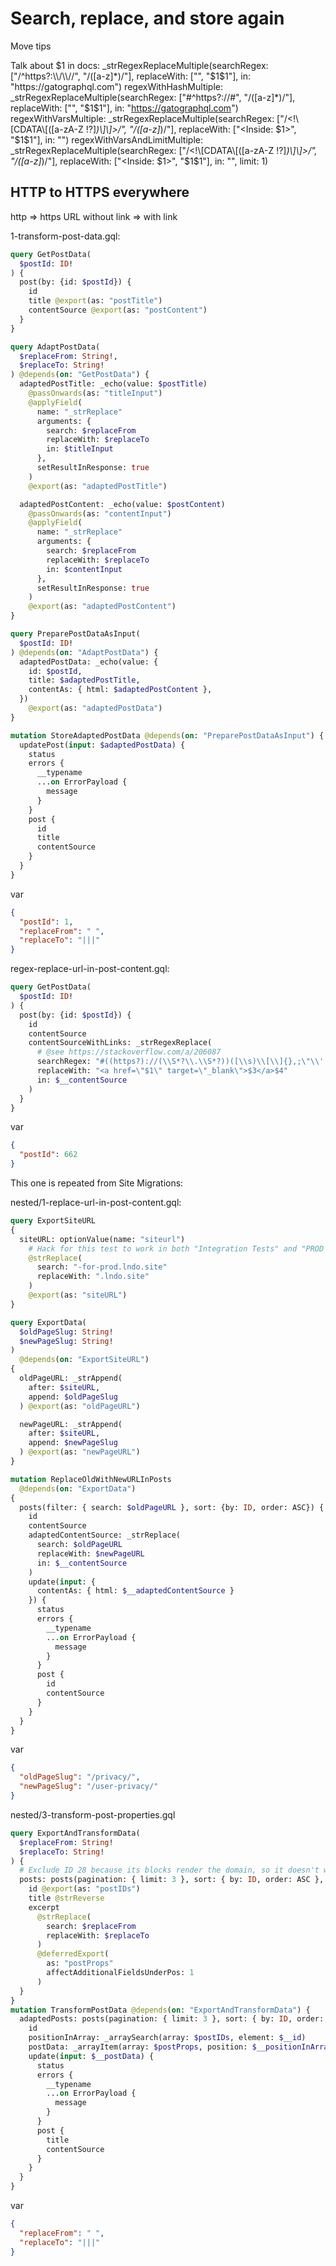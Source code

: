 # Search, replace, and store again

Move tips

Talk about $1 in docs:
	_strRegexReplaceMultiple(searchRegex: ["/^https?:\\/\\//", "/([a-z]*)/"], replaceWith: ["", "$1$1"], in: "https://gatographql.com")
	regexWithHashMultiple: _strRegexReplaceMultiple(searchRegex: ["#^https?://#", "/([a-z]*)/"], replaceWith: ["", "$1$1"], in: "https://gatographql.com")
	regexWithVarsMultiple: _strRegexReplaceMultiple(searchRegex: ["/<!\\[CDATA\\[([a-zA-Z !?]*)\\]\\]>/", "/([a-z]*)/"], replaceWith: ["<Inside: $1>", "$1$1"], in: "<![CDATA[Hello world!]]><![CDATA[Everything OK?]]>")
	regexWithVarsAndLimitMultiple: _strRegexReplaceMultiple(searchRegex: ["/<!\\[CDATA\\[([a-zA-Z !?]*)\\]\\]>/", "/([a-z]*)/"], replaceWith: ["<Inside: $1>", "$1$1"], in: "<![CDATA[Hello world!]]><![CDATA[Everything OK?]]>", limit: 1)




## HTTP to HTTPS everywhere

http => https
URL without link => with link

1-transform-post-data.gql:

```graphql
query GetPostData(
  $postId: ID!
) {
  post(by: {id: $postId}) {
    id
    title @export(as: "postTitle")
    contentSource @export(as: "postContent")
  }
}

query AdaptPostData(
  $replaceFrom: String!,
  $replaceTo: String!
) @depends(on: "GetPostData") {
  adaptedPostTitle: _echo(value: $postTitle)
  	@passOnwards(as: "titleInput")
    @applyField(
      name: "_strReplace"
      arguments: {
        search: $replaceFrom
        replaceWith: $replaceTo
        in: $titleInput
      },
      setResultInResponse: true
    )
    @export(as: "adaptedPostTitle")

  adaptedPostContent: _echo(value: $postContent)
  	@passOnwards(as: "contentInput")
    @applyField(
      name: "_strReplace"
      arguments: {
        search: $replaceFrom
        replaceWith: $replaceTo
        in: $contentInput
      },
      setResultInResponse: true
    )
    @export(as: "adaptedPostContent")
}

query PreparePostDataAsInput(
  $postId: ID!
) @depends(on: "AdaptPostData") {
  adaptedPostData: _echo(value: {
    id: $postId,
    title: $adaptedPostTitle,
    contentAs: { html: $adaptedPostContent },
  })
    @export(as: "adaptedPostData")
}

mutation StoreAdaptedPostData @depends(on: "PreparePostDataAsInput") {
  updatePost(input: $adaptedPostData) {
    status
    errors {
      __typename
      ...on ErrorPayload {
        message
      }
    }
    post {
      id
      title
      contentSource
    }
  }
}
```

var

```json
{
  "postId": 1,
  "replaceFrom": " ",
  "replaceTo": "|||"
}
```


regex-replace-url-in-post-content.gql:

```graphql
query GetPostData(
  $postId: ID!
) {
  post(by: {id: $postId}) {
    id
    contentSource
    contentSourceWithLinks: _strRegexReplace(
      # @see https://stackoverflow.com/a/206087
      searchRegex: "#((https?)://(\\S*?\\.\\S*?))([\\s)\\[\\]{},;\"\\':<]|\\.\\s|$)#i"
      replaceWith: "<a href=\"$1\" target=\"_blank\">$3</a>$4"
      in: $__contentSource
    )
  }
}
```

var

```json
{
  "postId": 662
}
```

This one is repeated from Site Migrations:

nested/1-replace-url-in-post-content.gql:

```graphql
query ExportSiteURL
{
  siteURL: optionValue(name: "siteurl")
    # Hack for this test to work in both "Integration Tests" and "PROD Integration Tests"
    @strReplace(
      search: "-for-prod.lndo.site"
      replaceWith: ".lndo.site"
    )
    @export(as: "siteURL")
}

query ExportData(
  $oldPageSlug: String!
  $newPageSlug: String!
)
  @depends(on: "ExportSiteURL")
{
  oldPageURL: _strAppend(
    after: $siteURL,
    append: $oldPageSlug
  ) @export(as: "oldPageURL")

  newPageURL: _strAppend(
    after: $siteURL,
    append: $newPageSlug
  ) @export(as: "newPageURL")
}

mutation ReplaceOldWithNewURLInPosts
  @depends(on: "ExportData")
{
  posts(filter: { search: $oldPageURL }, sort: {by: ID, order: ASC}) {
    id
    contentSource
    adaptedContentSource: _strReplace(
      search: $oldPageURL
      replaceWith: $newPageURL
      in: $__contentSource
    )
    update(input: {
      contentAs: { html: $__adaptedContentSource }
    }) {
      status
      errors {
        __typename
        ...on ErrorPayload {
          message
        }
      }
      post {
        id
        contentSource
      }
    }
  }
}
```

var

```json
{
  "oldPageSlug": "/privacy/",
  "newPageSlug": "/user-privacy/"
}
```

nested/3-transform-post-properties.gql

```graphql
query ExportAndTransformData(
  $replaceFrom: String!
  $replaceTo: String!
) {
  # Exclude ID 28 because its blocks render the domain, so it doesn't work for "PROD Integration Tests"
  posts: posts(pagination: { limit: 3 }, sort: { by: ID, order: ASC }, filter: { excludeIDs: 28 }) {
    id @export(as: "postIDs")
    title @strReverse
    excerpt
      @strReplace(
        search: $replaceFrom
        replaceWith: $replaceTo
      )
      @deferredExport(
        as: "postProps"
        affectAdditionalFieldsUnderPos: 1
      )
  }
}
mutation TransformPostData @depends(on: "ExportAndTransformData") {
  adaptedPosts: posts(pagination: { limit: 3 }, sort: { by: ID, order: ASC }, filter: { excludeIDs: 28 }) {
    id
    positionInArray: _arraySearch(array: $postIDs, element: $__id)
    postData: _arrayItem(array: $postProps, position: $__positionInArray)
    update(input: $__postData) {
      status
      errors {
        __typename
        ...on ErrorPayload {
          message
        }
      }
      post {
        title
        contentSource
      }
    }
  }
}
```

var

```json
{
  "replaceFrom": " ",
  "replaceTo": "|||"
}
```
